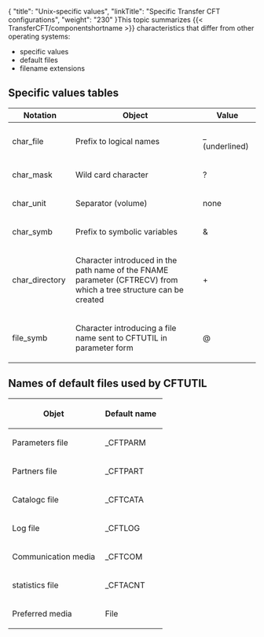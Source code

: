 {
    "title": "Unix-specific  values",
    "linkTitle": "Specific Transfer CFT configurations",
    "weight": "230"
}This topic summarizes {{< TransferCFT/componentshortname  >}} characteristics that differ from
other operating systems:

-   specific values
-   default files
-   filename extensions

## Specific values tables

<table>
   <thead>
      <tr>
<th class="HeadE-Column1-Header1">Notation         </th>
<th class="HeadE-Column1-Header1">Object         </th>
<th class="HeadD-Column1-Header1">Value         </th>
      </tr>
   </thead>
   <tbody>
      <tr>
         <td><p>char_file </p>         </td>
         <td><p>Prefix to logical names </p>         </td>
         <td><p>_ (underlined) </p>         </td>
      </tr>
      <tr>
         <td><p>char_mask </p>         </td>
         <td><p>Wild card character </p>         </td>
         <td><p>? </p>         </td>
      </tr>
      <tr>
         <td><p>char_unit </p>         </td>
         <td><p>Separator (volume) </p>         </td>
         <td><p>none </p>         </td>
      </tr>
      <tr>
         <td><p>char_symb </p>         </td>
         <td><p>Prefix to symbolic variables </p>         </td>
         <td><p>&amp; </p>         </td>
      </tr>
      <tr>
         <td><p>char_directory </p>         </td>
         <td><p>Character introduced in the path name of the FNAME parameter
(CFTRECV) from which a tree structure can be created </p>         </td>
         <td><p>+ </p>         </td>
      </tr>
      <tr>
         <td><p>file_symb </p>         </td>
         <td><p>Character introducing a file name sent to CFTUTIL in parameter
form </p>         </td>
         <td><p>@ </p>         </td>
      </tr>
   </tbody>
</table>

## Names of default files used by CFTUTIL

<table>
   <thead>
      <tr>
<th class="HeadE-Column1-Header1"><p><strong>Objet</strong> </p>         </th>
<th class="HeadD-Column1-Header1"><p><strong>Default name</strong> </p>         </th>
      </tr>
   </thead>
   <tbody>
      <tr>
         <td><p>Parameters file </p>         </td>
         <td><p>_CFTPARM </p>         </td>
      </tr>
      <tr>
         <td><p>Partners file </p>         </td>
         <td><p>_CFTPART </p>         </td>
      </tr>
      <tr>
         <td><p>Catalogc file </p>         </td>
         <td><p>_CFTCATA </p>         </td>
      </tr>
      <tr>
         <td><p>Log file </p>         </td>
         <td><p>_CFTLOG </p>         </td>
      </tr>
      <tr>
         <td><p>Communication media </p>         </td>
         <td><p>_CFTCOM  </p>         </td>
      </tr>
      <tr>
         <td><p>statistics file </p>         </td>
         <td><p>_CFTACNT </p>         </td>
      </tr>
      <tr>
         <td><p>Preferred media </p>         </td>
         <td><p>File </p>         </td>
      </tr>
   </tbody>
</table>
